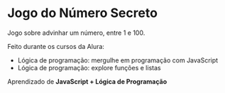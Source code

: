 # Jogo do Número Secreto
Jogo sobre advinhar um número, entre 1 e 100.

Feito durante os cursos da Alura:
- Lógica de programação: mergulhe em programação com JavaScript
- Lógica de programação: explore funções e listas
  
Aprendizado de **JavaScript + Lógica de Programação**
